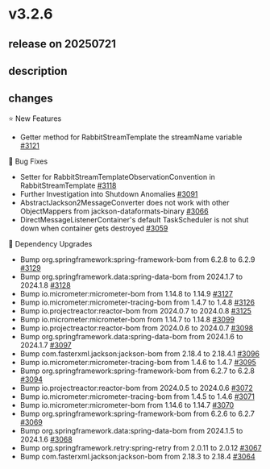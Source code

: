 # v3.2.6

## release on 20250721
## description
## changes
⭐ New Features

* Getter method for RabbitStreamTemplate the streamName variable <a href="https://github.com/spring-projects/spring-amqp/issues/3121" data-hovercard-type="issue" data-hovercard-url="/spring-projects/spring-amqp/issues/3121/hovercard">#3121</a>

🐞 Bug Fixes

* Setter for RabbitStreamTemplateObservationConvention in RabbitStreamTemplate <a href="https://github.com/spring-projects/spring-amqp/issues/3118" data-hovercard-type="issue" data-hovercard-url="/spring-projects/spring-amqp/issues/3118/hovercard">#3118</a>
* Further Investigation into Shutdown Anomalies <a href="https://github.com/spring-projects/spring-amqp/issues/3091" data-hovercard-type="issue" data-hovercard-url="/spring-projects/spring-amqp/issues/3091/hovercard">#3091</a>
* AbstractJackson2MessageConverter does not work with other ObjectMappers from jackson-dataformats-binary <a href="https://github.com/spring-projects/spring-amqp/issues/3066" data-hovercard-type="issue" data-hovercard-url="/spring-projects/spring-amqp/issues/3066/hovercard">#3066</a>
* DirectMessageListenerContainer's default TaskScheduler is not shut down when container gets destroyed <a href="https://github.com/spring-projects/spring-amqp/issues/3059" data-hovercard-type="issue" data-hovercard-url="/spring-projects/spring-amqp/issues/3059/hovercard">#3059</a>

🔨 Dependency Upgrades

* Bump org.springframework:spring-framework-bom from 6.2.8 to 6.2.9 <a href="https://github.com/spring-projects/spring-amqp/pull/3129" data-hovercard-type="pull_request" data-hovercard-url="/spring-projects/spring-amqp/pull/3129/hovercard">#3129</a>
* Bump org.springframework.data:spring-data-bom from 2024.1.7 to 2024.1.8 <a href="https://github.com/spring-projects/spring-amqp/pull/3128" data-hovercard-type="pull_request" data-hovercard-url="/spring-projects/spring-amqp/pull/3128/hovercard">#3128</a>
* Bump io.micrometer:micrometer-bom from 1.14.8 to 1.14.9 <a href="https://github.com/spring-projects/spring-amqp/pull/3127" data-hovercard-type="pull_request" data-hovercard-url="/spring-projects/spring-amqp/pull/3127/hovercard">#3127</a>
* Bump io.micrometer:micrometer-tracing-bom from 1.4.7 to 1.4.8 <a href="https://github.com/spring-projects/spring-amqp/pull/3126" data-hovercard-type="pull_request" data-hovercard-url="/spring-projects/spring-amqp/pull/3126/hovercard">#3126</a>
* Bump io.projectreactor:reactor-bom from 2024.0.7 to 2024.0.8 <a href="https://github.com/spring-projects/spring-amqp/pull/3125" data-hovercard-type="pull_request" data-hovercard-url="/spring-projects/spring-amqp/pull/3125/hovercard">#3125</a>
* Bump io.micrometer:micrometer-bom from 1.14.7 to 1.14.8 <a href="https://github.com/spring-projects/spring-amqp/pull/3099" data-hovercard-type="pull_request" data-hovercard-url="/spring-projects/spring-amqp/pull/3099/hovercard">#3099</a>
* Bump io.projectreactor:reactor-bom from 2024.0.6 to 2024.0.7 <a href="https://github.com/spring-projects/spring-amqp/pull/3098" data-hovercard-type="pull_request" data-hovercard-url="/spring-projects/spring-amqp/pull/3098/hovercard">#3098</a>
* Bump org.springframework.data:spring-data-bom from 2024.1.6 to 2024.1.7 <a href="https://github.com/spring-projects/spring-amqp/pull/3097" data-hovercard-type="pull_request" data-hovercard-url="/spring-projects/spring-amqp/pull/3097/hovercard">#3097</a>
* Bump com.fasterxml.jackson:jackson-bom from 2.18.4 to 2.18.4.1 <a href="https://github.com/spring-projects/spring-amqp/pull/3096" data-hovercard-type="pull_request" data-hovercard-url="/spring-projects/spring-amqp/pull/3096/hovercard">#3096</a>
* Bump io.micrometer:micrometer-tracing-bom from 1.4.6 to 1.4.7 <a href="https://github.com/spring-projects/spring-amqp/pull/3095" data-hovercard-type="pull_request" data-hovercard-url="/spring-projects/spring-amqp/pull/3095/hovercard">#3095</a>
* Bump org.springframework:spring-framework-bom from 6.2.7 to 6.2.8 <a href="https://github.com/spring-projects/spring-amqp/pull/3094" data-hovercard-type="pull_request" data-hovercard-url="/spring-projects/spring-amqp/pull/3094/hovercard">#3094</a>
* Bump io.projectreactor:reactor-bom from 2024.0.5 to 2024.0.6 <a href="https://github.com/spring-projects/spring-amqp/pull/3072" data-hovercard-type="pull_request" data-hovercard-url="/spring-projects/spring-amqp/pull/3072/hovercard">#3072</a>
* Bump io.micrometer:micrometer-tracing-bom from 1.4.5 to 1.4.6 <a href="https://github.com/spring-projects/spring-amqp/pull/3071" data-hovercard-type="pull_request" data-hovercard-url="/spring-projects/spring-amqp/pull/3071/hovercard">#3071</a>
* Bump io.micrometer:micrometer-bom from 1.14.6 to 1.14.7 <a href="https://github.com/spring-projects/spring-amqp/pull/3070" data-hovercard-type="pull_request" data-hovercard-url="/spring-projects/spring-amqp/pull/3070/hovercard">#3070</a>
* Bump org.springframework:spring-framework-bom from 6.2.6 to 6.2.7 <a href="https://github.com/spring-projects/spring-amqp/pull/3069" data-hovercard-type="pull_request" data-hovercard-url="/spring-projects/spring-amqp/pull/3069/hovercard">#3069</a>
* Bump org.springframework.data:spring-data-bom from 2024.1.5 to 2024.1.6 <a href="https://github.com/spring-projects/spring-amqp/pull/3068" data-hovercard-type="pull_request" data-hovercard-url="/spring-projects/spring-amqp/pull/3068/hovercard">#3068</a>
* Bump org.springframework.retry:spring-retry from 2.0.11 to 2.0.12 <a href="https://github.com/spring-projects/spring-amqp/pull/3067" data-hovercard-type="pull_request" data-hovercard-url="/spring-projects/spring-amqp/pull/3067/hovercard">#3067</a>
* Bump com.fasterxml.jackson:jackson-bom from 2.18.3 to 2.18.4 <a href="https://github.com/spring-projects/spring-amqp/pull/3064" data-hovercard-type="pull_request" data-hovercard-url="/spring-projects/spring-amqp/pull/3064/hovercard">#3064</a>

